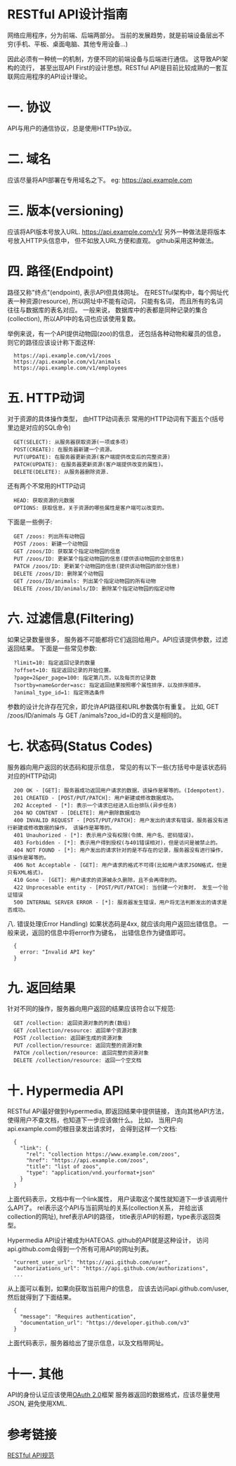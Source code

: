 RESTful API设计指南
===================

  网络应用程序，分为前端、后端两部分。 当前的发展趋势，就是前端设备层出不穷(手机、平板、桌面电脑、其他专用设备...)

  因此必须有一种统一的机制，方便不同的前端设备与后端进行通信。 这导致API架构的流行， 甚至出现API First的设计思想。RESTful API是目前比较成熟的一套互联网应用程序的API设计理论。
  
  
一. 协议
===========
  API与用户的通信协议，总是使用HTTPs协议。
  
二. 域名
===========
  应该尽量将API部署在专用域名之下。 eg: https://api.example.com
  
三. 版本(versioning)
===========
  应该将API版本号放入URL. https://api.example.com/v1/
  另外一种做法是将版本号放入HTTP头信息中， 但不如放入URL方便和直观。 github采用这种做法。

四. 路径(Endpoint)
===========
  路径又称"终点"(endpoint), 表示API但具体网址。
  在RESTful架构中，每个网址代表一种资源(resource), 所以网址中不能有动词， 只能有名词， 而且所有的名词往往与数据库的表名对应。 一般来说， 数据库中的表都是同种记录的集合(collection), 所以API中的名词也应该使用复数。
  
  举例来说，有一个API提供动物园(zoo)的信息， 还包括各种动物和雇员的信息， 则它的路径应该设计称下面这样:
```
  https://api.example.com/v1/zoos
  https://api.example.com/v1/animals
  https://api.example.com/v1/employees
```

五. HTTP动词
=============
  对于资源的具体操作类型， 由HTTP动词表示
  常用的HTTP动词有下面五个(括号里边是对应的SQL命令)
  
```
  GET(SELECT): 从服务器获取资源(一项或多项)
  POST(CREATE): 在服务器新建一个资源。
  PUT(UPDATE): 在服务器更新资源(客户端提供改变后的完整资源)
  PATCH(UPDATE): 在服务器更新资源(客户端提供改变的属性)。
  DELETE(DELETE): 从服务器删除资源.
```

  还有两个不常用的HTTP动词
```
  HEAD: 获取资源的元数据
  OPTIONS: 获取信息，关于资源的哪些属性是客户端可以改变的。
```

  下面是一些例子:
```
  GET /zoos: 列出所有动物园
  POST /zoos: 新建一个动物园
  GET /zoos/ID: 获取某个指定动物园的信息
  PUT /zoos/ID: 更新某个指定动物园的信息(提供该动物园的全部信息)
  PATCH /zoos/ID: 更新某个动物园的信息(提供该动物园的部分信息)
  DELETE /zoos/ID: 删除某个动物园
  GET /zoos/ID/animals: 列出某个指定动物园的所有动物
  DELETE /zoos/ID/animals/ID: 删除某个指定动物园的指定动物
```

六. 过滤信息(Filtering)
============

  如果记录数量很多， 服务器不可能都将它们返回给用户。API应该提供参数，过滤返回结果。
  下面是一些常见参数:
```
  ?limit=10: 指定返回记录的数量
  ?offset=10: 指定返回记录的开始位置。
  ?page=2&per_page=100: 指定第几页，以及每页的记录数
  ?sortby=name&order=asc: 指定返回结果按照哪个属性排序，以及排序顺序。
  ?animal_type_id=1: 指定筛选条件
```

  参数的设计允许存在冗余，即允许API路径和URL参数偶尔有重复。 比如, GET /zoos/ID/animals 与 GET /animals?zoo_id=ID的含义是相同的。
  
七. 状态码(Status Codes)
=============
  服务器向用户返回的状态码和提示信息， 常见的有以下一些(方括号中是该状态码对应的HTTP动词)
```
  200 OK - [GET]: 服务器成功返回用户请求的数据，该操作是幂等的。(Idempotent).
  201 CREATED - [POST/PUT/PATCH]: 用户新建或修改数据成功。
  202 Accepted - [*]: 表示一个请求已经进入后台排队(异步任务)
  204 NO CONTENT - [DELETE]: 用户删除数据成功
  400 INVALID REQUEST - [POST/PUT/PATCH]: 用户发出的请求有错误，服务器没有进行新建或修改数据的操作， 该操作是幂等的。
  401 Unauhorized - [*]: 表示用户没有权限(令牌、用户名、密码错误)。
  403 Forbidden - [*]: 表示用户得到授权(与401错误相对)，但是访问是被禁止的。
  404 NOT FOUND - [*]: 用户发出的请求针对的是不存在的记录，服务器没有进行操作， 该操作是幂等的。
  406 Not Acceptable - [GET]: 用户请求的格式不可得(比如用户请求JSON格式，但是只有XML格式)。
  410 Gone - [GET]: 用户请求的资源被永久删除，且不会再得到的。
  422 Unprocesable entity - [POST/PUT/PATCH]: 当创建一个对象时， 发生一个验证错误
  500 INTERNAL SERVER ERROR - [*]: 服务器发生错误，用户将无法判断发出的请求是否成功。
```

八. 错误处理(Error Handling)
  如果状态码是4xx, 就应该向用户返回出错信息。 一般来说，返回的信息中将error作为键名， 出错信息作为键值即可。
```
  {
    error: "Invalid API key"
  }
```

九. 返回结果
=============
  针对不同的操作，服务器向用户返回的结果应该符合以下规范:
```
  GET /collection: 返回资源对象的列表(数组)
  GET /collection/resource: 返回单个资源对象
  POST /collection: 返回新生成的资源对象
  PUT /collection/resource: 返回完整的资源对象
  PATCH /collection/resource: 返回完整的资源对象
  DELETE /collection/resource: 返回一个空文档
```

十. Hypermedia API
==================
  RESTful API最好做到Hypermedia, 即返回结果中提供链接， 连向其他API方法， 使得用户不查文档，也知道下一步应该做什么。
  比如， 当用户向api.example.com的根目录发出请求时， 会得到这样一个文档:
```
  {
    "link": {
      "rel": "collection https://www.example.com/zoos",
      "href": "https://api.example.com/zoos",
      "title": "list of zoos",
      "type": "application/vnd.yourformat+json"
    }
  }
```

  上面代码表示，文档中有一个link属性， 用户读取这个属性就知道下一步该调用什么API了。 rel表示这个API与当前网址的关系(collection关系， 并给出该collection的网址), href表示API的路径， title表示API的标题，type表示返回类型。
  
  Hypermedia API设计被成为HATEOAS. github的API就是这种设计， 访问api.github.com会得到一个所有可用API的网址列表。
```
  "current_user_url": "https://api.github.com/user",
  "authorizations_url": "https://api.github.com/authorizations",
  ...
```

  从上面可以看到，如果向获取当前用户的信息， 应该去访问api.github.com/user, 然后就得到了下面结果。
```
  {
    "message": "Requires authentication",
    "documentation_url": "https://developer.github.com/v3"
  }
```

  上面代码表示，服务器给出了提示信息，以及文档带网址。

十一. 其他
==============
  API的身份认证应该使用[OAuth 2.0](https://github.com/walkerqiao/walkman/blob/master/docs/oauth.md)框架
  服务器返回的数据格式，应该尽量使用JSON, 避免使用XML.
  
参考链接
================
[RESTful API规范](http://www.ruanyifeng.com/blog/2014/05/restful_api.html)
